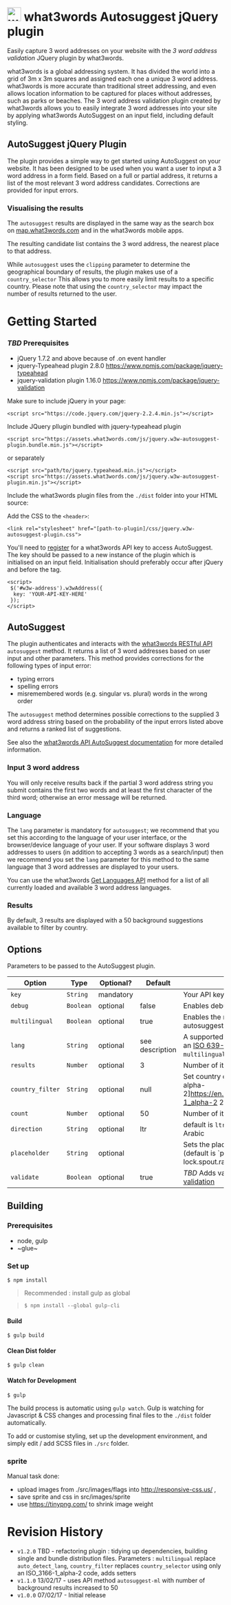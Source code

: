 # <img src="https://what3words.com/assets/images/w3w_square_red.png" width="32" height="32" alt="what3words">&nbsp;what3words Autosuggest jQuery plugin
Easily capture 3 word addresses on your website with the *3 word address validation* JQuery plugin by what3words.

what3words is a global addressing system. It has divided the world into a grid of 3m x 3m squares and assigned each one a unique 3 word address. what3words is more accurate than traditional street addressing, and even allows location information to be captured for places without addresses, such as parks or beaches.
The 3 word address validation plugin created by what3words allows you to easily integrate 3 word addresses into your site by applying what3words AutoSuggest on an input field, including default styling.


## AutoSuggest jQuery Plugin

The plugin provides a simple way to get started using AutoSuggest on your website. It has been designed to be used when you want a user to input a 3 word address in a form field.
Based on a full or partial address, it returns a list of the most relevant 3 word address candidates. Corrections are provided for input errors.

### Visualising the results
The `autosuggest` results are displayed in the same way as the search box on [map.what3words.com](https://map.what3words.com/) and in the what3words mobile apps.

The resulting candidate list contains the 3 word address, the nearest place to that address.

While `autosuggest` uses the `clipping` parameter to determine the geographical boundary of results, the plugin makes use of a `country_selector` This allows you to more easily limit results to a specific country. Please note that using the `country_selector` may impact the number of results returned to the user.


# Getting Started

### _TBD_ Prerequisites
- jQuery 1.7.2 and above because of .on event handler
- jquery-Typeahead plugin 2.8.0 https://www.npmjs.com/package/jquery-typeahead
- jquery-validation plugin  1.16.0 https://www.npmjs.com/package/jquery-validation

Make sure to include jQuery in your page:
```markup
<script src="https://code.jquery.com/jquery-2.2.4.min.js"></script>
```

Include JQuery pllugin bundled with jquery-typeahead plugin
```markup
<script src="https://assets.what3words.com/js/jquery.w3w-autosuggest-plugin.bundle.min.js"></script>
```

or separately
```
<script src="path/to/jquery.typeahead.min.js"></script>
<script src="https://assets.what3words.com/js/jquery.w3w-autosuggest-plugin.min.js"></script>
```


Include the what3words plugin files from the `./dist` folder into your HTML source:

Add the CSS to the  `<header>`:
```
<link rel="stylesheet" href="[path-to-plugin]/css/jquery.w3w-autosuggest-plugin.css">
```

You'll need to [register](https://what3words.com/register?dev=true) for a what3words API key to access AutoSuggest. The key should be passed to a new instance of the plugin which is initialised on an input field. Initialisation should preferably occur after jQuery and before the </body> tag.


```
<script>
 $('#w3w-address').w3wAddress({
  key: 'YOUR-API-KEY-HERE'
 });
</script>
```

## AutoSuggest

The plugin authenticates and interacts with the [what3words RESTful API](https://docs.what3words.com/api/v2/) `autosuggest` method.
It returns a list of 3 word addresses based on user input and other parameters.
This method provides corrections for the following types of input error:

- typing errors
- spelling errors
- misremembered words (e.g. singular vs. plural) words in the wrong order

The `autosuggest` method determines possible corrections to the supplied 3 word address string based on the probability of the input errors listed above and returns a ranked list of suggestions.

See also the [what3words API AutoSuggest documentation](https://docs.what3words.com/api/v2/#autosuggest) for more detailed information.


### Input 3 word address

You will only receive results back if the partial 3 word address string you submit contains the first two words and at least the first character of the third word; otherwise an error message will be returned.

### Language

The `lang` parameter is mandatory for `autosuggest`; we recommend that you set this according to the language of your user interface, or the browser/device language of your user. If your software displays 3 word addresses to users (in addition to accepting 3 words as a search/input) then we recommend you set the `lang` parameter for this method to the same language that 3 word addresses are displayed to your users.

You can use the what3words [Get Languages API](https://docs.what3words.com/api/v2/#lang) method for a list of all currently loaded and available 3 word address languages.

### Results
 By default, 3 results are displayed with a 50 background suggestions available to filter by country.


## Options

Parameters to be passed to the AutoSuggest plugin.

| Option             | Type       | Optional? | Default | Description |
| -------------------|------------|-----------|---------|----------------------|
| `key`              | `String`   | mandatory | | Your API key |
| `debug`            | `Boolean`  |  optional | false | Enables debug info in console |
| `multilingual` | `Boolean`  |  optional | true |  Enables the multilingual variant of autosuggest |
| `lang`             | `String`   |  optional | see description | A supported 3 word address language as an [ISO 639-1](https://en.wikipedia.org/wiki/List_of_ISO_639-1_codes) 2 letter code. Default is `en` if `multilingual` is `false` |
| `results`          | `Number`   |  optional | 3 | Number of items to show in the result list |
| `country_filter`   | `String`   |  optional | null | Set country code as an [ISO 3166-1 alpha-2]https://en.wikipedia.org/wiki/ISO_3166-1_alpha-2 2 letter code  |
| `count`            | `Number`   |  optional | 50 | Number of items to retrieve from API |
| `direction`        | `String`   |  optional | ltr | default is `ltr`, can be set to `rtl` e.g. for Arabic |
| `placeholder`      | `String`   |  optional |  | Sets the placeholder text of the input field (default is `placeholder: 'e.g. lock.spout.radar'). |
| `validate`         | `Boolean`  |  optional | true | _TBD_ Adds validation input using [jquery-validation](https://www.npmjs.com/package/jquery-validation) |


## Building

### Prerequisites
- node, gulp
- ~glue~

### Set up
```
$ npm install

```

>Recommended : install gulp as global

> `$ npm install --global gulp-cli`

#### Build
```
$ gulp build
```

#### Clean Dist folder
```
$ gulp clean
```

#### Watch for Development
```
$ gulp
```

The build process is automatic using `gulp watch`. Gulp is watching for Javascript & CSS changes and processing final files to the `./dist` folder automatically.

To add or customise styling, set up the development environment, and simply edit / add SCSS files in `./src` folder.


<!-- ### glue

`glue` is used to assemble flag image files into a sprite css. This task is already done.
sprite and result scss file are in `src/images/sprite`

to run this task :
- install `glue` http://glue.readthedocs.io/en/latest/installation.html
- `npm i gulp-glue`

and then run gulp task image :

>`gulp images`. -->

### sprite
Manual task done:
- upload images from ./src/images/flags into http://responsive-css.us/ ,
- save sprite and css in src/images/sprite
- use https://tinypng.com/ to shrink image weight

# Revision History

* `v1.2.0` TBD      - refactoring plugin : tidying up dependencies, building single and bundle distribution files. Parameters : `multilingual` replace `auto_detect_lang`, `country_filter` replaces `country_selector` using only an ISO_3166-1_alpha-2 code, adds setters
* `v1.1.0` 13/02/17 - uses API method `autosuggest-ml` with number of background results increased to 50
* `v1.0.0` 07/02/17 - Initial release
